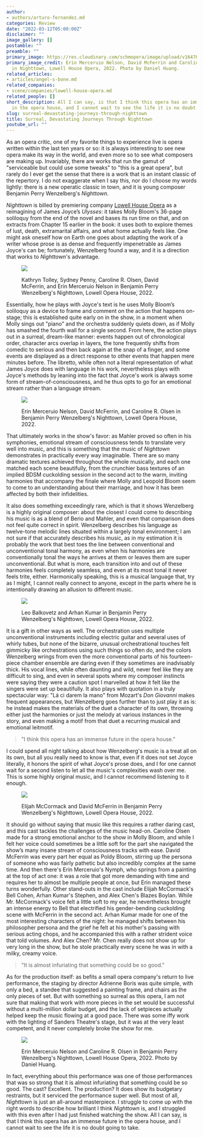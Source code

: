 ```yaml
---
author:
- authors/arturo-fernandez.md
categories: Review
date: "2022-03-12T05:00:00Z"
disclaimer: ""
image_gallery: []
postamble: ""
preamble: ""
primary_image: https://res.cloudinary.com/schmopera/image/upload/v1647016879/media/2022/03/sqNighttown_DAN08131_iekuhk.jpg
primary_image_credit: Erin Merceruio Nelson, David McFerrin and Caroline R. Olsen
  in Nighttown, Lowell House Opera, 2022. Photo by Daniel Huang.
related_articles:
- articles/angel-s-bone.md
related_companies:
- scene/companies/lowell-house-opera.md
related_people: []
short_description: All I can say, is that I think this opera has an immense future
  in the opera house, and I cannot wait to see the life it is no doubt going to take.
slug: surreal-devastating-journeys-through-nighttown
title: Surreal, Devastating Journeys Through Nighttown
youtube_url: ""
---
```

As an opera critic, one of my favorite things to experience live is opera written within the last ten years or so: it is always interesting to see new opera make its way in the world, and even more so to see what composers are making up. Invariably, there are works that run the gamut of "serviceable but could use some tweaks" to "this is a great opera", but rarely do I ever get the sense that there is a work that is an instant classic of the repertory. I do not exaggerate when I say this, nor do I choose my words lightly: there is a new operatic classic in town, and it is young composer Benjamin Perry Wenzelberg's _Nighttown_.

_Nighttown_ is billed by premiering company [Lowell House Opera](/scene/companies/lowell-house-opera/) as a reimagining of James Joyce’s _Ulysses_: it takes Molly Bloom's 36-page soliloquy from the end of the novel and bases its run time on that, and on extracts from Chapter 15 earlier in the book: it uses both to explore themes of lust, death, extramarital affairs, and what home actually feels like. One might ask oneself how on Earth one goes about adapting the work of a writer whose prose is as dense and frequently impenetrable as James Joyce's can be; fortunately, Wenzelberg found a way, and it is a direction that works to _Nighttown_'s advantage.

<figure data-type="image">

![](https://res.cloudinary.com/schmopera/image/upload/v1647017053/media/2022/03/Nighttown_DAN07375_nfg5qs.jpg)

<figcaption>Kathryn Tolley, Sydney Penny, Caroline R. Olsen, David McFerrin, and Erin Merceruio Nelson in Benjamin Perry Wenzelberg's Nighttown, Lowell Opera House, 2022.</figcaption>  
</figure>

Essentially, how he plays with Joyce's text is he uses Molly Bloom’s soliloquy as a device to frame and comment on the action that happens on-stage; this is established quite early on in the show, in a moment when Molly sings out "piano" and the orchestra suddenly quiets down, as if Molly has smashed the fourth wall for a single second. From here, the action plays out in a surreal, dream-like manner: events happen out of chronological order, character arcs overlap in layers, the tone frequently shifts from comedic to serious and then back again at the snap of a finger, and some events are displayed as a direct response to other events that happen mere minutes before. The libretto, while often not a literal representation of what James Joyce does with language in his work, nevertheless plays with Joyce's methods by leaning into the fact that Joyce's work is always some form of stream-of-consciousness, and he thus opts to go for an emotional stream rather than a language stream.

<figure data-type="image">

![](https://res.cloudinary.com/schmopera/image/upload/v1647017062/media/2022/03/NIghttown_DAN07528_x8i8o4.jpg)

<figcaption>Erin Merceruio Nelson, David McFerrin, and Caroline R. Olsen in Benjamin Perry Wenzelberg's Nighttown, Lowell Opera House, 2022.</figcaption>  
</figure>

That ultimately works in the show's favor: as Mahler proved so often in his symphonies, emotional stream of consciousness tends to translate very well into music, and this is something that the music of _Nighttown_ demonstrates in practically every way imaginable. There are so many dramatic textures achieved throughout the whole musically, and each one matched each scene beautifully, from the crunchier bass textures of an implied BDSM cuckolding session in the second act to the warm, inviting harmonies that accompany the finale where Molly and Leopold Bloom seem to come to an understanding about their marriage, and how it has been affected by both their infidelities.

It also does something exceedingly rare, which is that it shows Wenzelberg is a highly original composer: about the closest I could come to describing his music is as a blend of Berio and Mahler, and even that comparison does not feel quite correct in spirit. Wenzelberg describes his language as twelve-tone melodic lines situated within a largely tonal environment; I am not sure if that accurately describes his music, as in my estimation it is probably the work that best toes the line between conventional and unconventional tonal harmony, as even when his harmonies are conventionally tonal the ways he arrives at them or leaves them are super unconventional. But what is more, each transition into and out of these harmonies feels completely seamless, and even at its most tonal it never feels trite, either. Harmonically speaking, this is a musical language that, try as I might, I cannot really connect to anyone, except in the parts where he is intentionally drawing an allusion to different music.

<figure data-type="image">

![](https://res.cloudinary.com/schmopera/image/upload/v1647017072/media/2022/03/Nighttown_DAN07614_yjzvzn.jpg)

<figcaption>Leo Balkovetz and Arhan Kumar in Benjamin Perry Wenzelberg's Nighttown, Lowell Opera House, 2022.</figcaption>  
</figure>

It is a gift in other ways as well. The orchestration uses multiple unconventional instruments including electric guitar and several uses of whirly tubes, but none of the bizarre, unusual orchestrational touches felt gimmicky like orchestrations using such things so often do, and the colors Wenzelberg wrings from even the more conventional parts of his fourteen-piece chamber ensemble are daring even if they sometimes are inadvisably thick. His vocal lines, while often daunting and wild, never feel like they are difficult to sing, and even in several spots where my composer instincts were saying they were a caution spot I marvelled at how it felt like the singers were set up beautifully. It also plays with quotation in a truly spectacular way: "Lá ci darem la mano" from Mozart's _Don Giovanni_ makes frequent appearances, but Wenzelberg goes further than to just play it as is: he instead makes the materials of the duet a character of its own, throwing either just the harmonies or just the melody at various instances in the story, and even making a motif from that duet a recurring musical and emotional leitmotif.

> "I think this opera has an immense future in the opera house."

I could spend all night talking about how Wenzelberg's music is a treat all on its own, but all you really need to know is that, even if it does not set Joyce literally, it honors the spirit of what Joyce's prose does, and I for one cannot wait for a second listen to let all the music's complexities wash over me. This is some highly original music, and I cannot recommend listening to it enough.

<figure data-type="image">

![](https://res.cloudinary.com/schmopera/image/upload/v1647017135/media/2022/03/Nighttown_DAN07717_riskob.jpg)

<figcaption>Elijah McCormack and David McFerrin in Benjamin Perry Wenzelberg's Nighttown, Lowell Opera House, 2022.</figcaption>  
</figure>

It should go without saying that music like this requires a rather daring cast, and this cast tackles the challenges of the music head-on. Caroline Olsen made for a strong emotional anchor to the show in Molly Bloom, and while I felt her voice could sometimes be a little soft for the part she navigated the show’s many insane stream of consciousness tracks with ease. David McFerrin was every part her equal as Poldy Bloom, stirring up the persona of someone who was fairly pathetic but also incredibly complex at the same time. And then there's Erin Merceruio's Nymph, who springs from a painting at the top of act one: it was a role that got more demanding with time and requires her to almost be multiple people at once, but Erin managed these turns wonderfully. Other stand-outs in the cast include Elijah McCormack's Bell Cohen, Arhan Kumar's Stephen, and Alex Chen's Blazes Boylan. While Mr. McCormack's voice felt a little soft to my ear, he nevertheless brought an intense energy to Bell that electrified his gender-bending cuckolding scene with McFerrin in the second act. Arhan Kumar made for one of the most interesting characters of the night: he managed shifts between his philosopher persona and the grief he felt at his mother's passing with serious acting chops, and he accompanied this with a rather strident voice that told volumes. And Alex Chen? Mr. Chen really does not show up for very long in the show, but he stole practically every scene he was in with a milky, creamy voice.

> "It is almost infuriating that something could be so good."

As for the production itself: as befits a small opera company's return to live performance, the staging by director Adrienne Boris was quite simple, with only a bed, a standee that suggested a painting frame, and chairs as the only pieces of set. But with something so surreal as this opera, I am not sure that making that work with more pieces in the set would be successful without a multi-million dollar budget, and the lack of setpieces actually helped keep the music flowing at a good pace. There was some iffy work with the lighting of Sanders Theatre's stage, but it was at the very least competent, and it never completely broke the show for me.

<figure data-type="image">

![](https://res.cloudinary.com/schmopera/image/upload/v1647017660/media/2022/03/Nighttown_DAN07110_wix4ch.jpg)

<figcaption>Erin Merceruio Nelson and Caroline R. Olsen in Benjamin Perry Wenzelberg's Nighttown, Lowell House Opera, 2022. Photo by Daniel Huang.</figcaption>  
</figure>

In fact, everything about this performance was one of those performances that was so strong that it is almost infuriating that something could be so good. The cast? Excellent. The production? It does show its budgetary restraints, but it serviced the performance super well. But most of all, _Nighttown_ is just an all-around masterpiece. I struggle to come up with the right words to describe how brilliant I think _Nighttown_ is, and I struggled with this even after I had just finished watching the show. All I can say, is that I think this opera has an immense future in the opera house, and I cannot wait to see the life it is no doubt going to take.